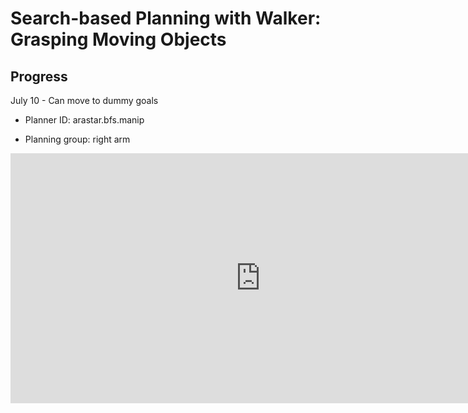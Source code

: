 # Search-based Planning with Walker: Grasping Moving Objects

## Progress

July 10 - Can move to dummy goals

- Planner ID: arastar.bfs.manip

- Planning group: right arm

<iframe width="800" height="400" src="https://www.youtube.com/embed/l_glevhxHRM" frameborder="0" allow="accelerometer; autoplay; encrypted-media; gyroscope; picture-in-picture" allowfullscreen></iframe>